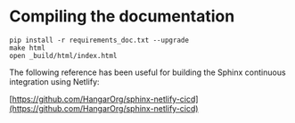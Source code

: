 # Compiling the documentation 

```shell
pip install -r requirements_doc.txt --upgrade
make html
open _build/html/index.html
``` 

The following reference has been useful for building the Sphinx continuous integration using Netlify:

[https://github.com/HangarOrg/sphinx-netlify-cicd](https://github.com/HangarOrg/sphinx-netlify-cicd)
